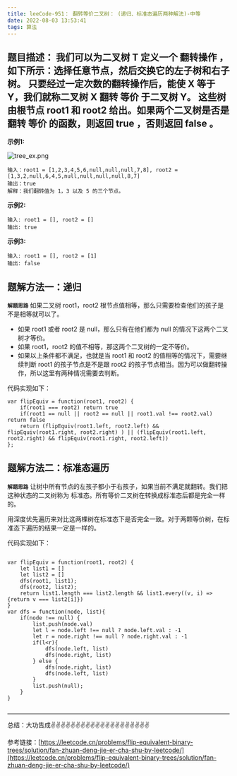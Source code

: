 ```yaml
---
title: leeCode-951： 翻转等价二叉树： (递归、标准态遍历两种解法)-中等
date: 2022-08-03 13:53:41
tags: 算法
---
```



<meta name="referrer" content="no-referrer"/>


## 题目描述：  我们可以为二叉树 T 定义一个 翻转操作 ，如下所示：选择任意节点，然后交换它的左子树和右子树。 只要经过一定次数的翻转操作后，能使 X 等于 Y，我们就称二叉树 X 翻转 等价 于二叉树 Y。 这些树由根节点 root1 和 root2 给出。如果两个二叉树是否是翻转 等价 的函数，则返回 true ，否则返回 false 。


**示例1:**

![tree_ex.png](https://upload-images.jianshu.io/upload_images/11846892-dbec13c5ee054474.png?imageMogr2/auto-orient/strip%7CimageView2/2/w/1240)

```
输入：root1 = [1,2,3,4,5,6,null,null,null,7,8], root2 = [1,3,2,null,6,4,5,null,null,null,null,8,7]
输出：true
解释：我们翻转值为 1，3 以及 5 的三个节点。

```

**示例2:**

```
输入: root1 = [], root2 = []
输出: true
```

**示例3:**

```
输入: root1 = [], root2 = [1]
输出: false
```

## 题解方法一：递归

**`解题思路`**
如果二叉树 root1，root2 根节点值相等，那么只需要检查他们的孩子是不是相等就可以了。
* 如果 root1 或者 root2 是 null，那么只有在他们都为 null 的情况下这两个二叉树才等价。
* 如果 root1，root2 的值不相等，那这两个二叉树的一定不等价。
* 如果以上条件都不满足，也就是当 root1 和 root2 的值相等的情况下，需要继续判断 root1 的孩子节点是不是跟 root2 的孩子节点相当。因为可以做翻转操作，所以这里有两种情况需要去判断。

代码实现如下： 
```
var flipEquiv = function(root1, root2) {
    if(root1 === root2) return true
    if(root1 == null || root2 == null || root1.val !== root2.val) return false
    return (flipEquiv(root1.left, root2.left) && flipEquiv(root1.right, root2.right) ) || (flipEquiv(root1.left, root2.right) && flipEquiv(root1.right, root2.left))
};
```


## 题解方法二：标准态遍历

**`解题思路`**
让树中所有节点的左孩子都小于右孩子，如果当前不满足就翻转。我们把这种状态的二叉树称为 标准态。所有等价二叉树在转换成标准态后都是完全一样的。

用深度优先遍历来对比这两棵树在标准态下是否完全一致。对于两颗等价树，在标准态下遍历的结果一定是一样的。


代码实现如下：

```

var flipEquiv = function(root1, root2) {
    let list1 = [] 
    let list2 = []
    dfs(root1, list1);
    dfs(root2, list2);
    return list1.length === list2.length && list1.every((v, i) =>{return v === list2[i]})
}
var dfs = function(node, list){
    if(node !== null) {
        list.push(node.val)
        let l = node.left !== null ? node.left.val : -1
        let r = node.right !== null ? node.right.val : -1
        if(l<r){
            dfs(node.left, list)
            dfs(node.right, list)
        } else {
            dfs(node.right, list)
            dfs(node.left, list)
        }
        list.push(null);
    }
}


```

 ---
总结：大功告成✌️✌️✌️✌️✌️✌️✌️✌️✌️✌️✌️✌️✌️✌️✌️✌️✌️✌️✌️✌️

参考链接：[https://leetcode.cn/problems/flip-equivalent-binary-trees/solution/fan-zhuan-deng-jie-er-cha-shu-by-leetcode/](https://leetcode.cn/problems/flip-equivalent-binary-trees/solution/fan-zhuan-deng-jie-er-cha-shu-by-leetcode/)
